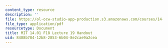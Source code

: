 ```yaml
---
content_type: resource
description: ''
file: https://ol-ocw-studio-app-production.s3.amazonaws.com/courses/14-01-principles-of-microeconomics-fall-2018/8488b78412b828536b048e2cae9a2cea_MIT14_01F18_handout19.pdf
file_type: application/pdf
resourcetype: Document
title: MIT 14.01 F18 Lecture 19 Handout
uid: 8488b784-12b8-2853-6b04-8e2cae9a2cea
---
```

